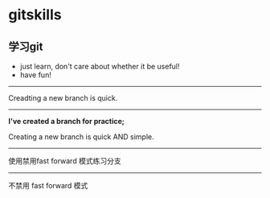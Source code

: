 # gitskills
## 学习git

* just learn, don't care about whether it be useful!
* have fun!

---
Creadting a new branch is quick.

---
__I've created a branch for practice;__


Creating a new branch is quick AND simple.

---
使用禁用fast forward 模式练习分支

---
不禁用 fast forward 模式
